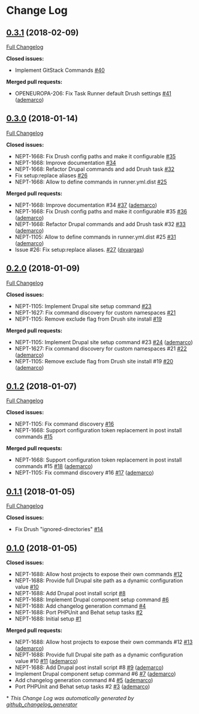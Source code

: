 # Change Log

## [0.3.1](https://github.com/openeuropa/task-runner/tree/0.3.1) (2018-02-09)
[Full Changelog](https://github.com/openeuropa/task-runner/compare/0.3.0...0.3.1)

**Closed issues:**

- Implement GitStack Commands [\#40](https://github.com/openeuropa/task-runner/issues/40)

**Merged pull requests:**

- OPENEUROPA-206: Fix Task Runner default Drush settings [\#41](https://github.com/openeuropa/task-runner/pull/41) ([ademarco](https://github.com/ademarco))

## [0.3.0](https://github.com/openeuropa/task-runner/tree/0.3.0) (2018-01-14)
[Full Changelog](https://github.com/openeuropa/task-runner/compare/0.2.0...0.3.0)

**Closed issues:**

- NEPT-1668: Fix Drush config paths and make it configurable [\#35](https://github.com/openeuropa/task-runner/issues/35)
- NEPT-1668: Improve documentation [\#34](https://github.com/openeuropa/task-runner/issues/34)
- NEPT-1668: Refactor Drupal commands and add Drush task [\#32](https://github.com/openeuropa/task-runner/issues/32)
- Fix setup:replace aliases [\#26](https://github.com/openeuropa/task-runner/issues/26)
- NEPT-1668: Allow to define commands in runner.yml.dist [\#25](https://github.com/openeuropa/task-runner/issues/25)

**Merged pull requests:**

- NEPT-1668: Improve documentation \#34 [\#37](https://github.com/openeuropa/task-runner/pull/37) ([ademarco](https://github.com/ademarco))
- NEPT-1668: Fix Drush config paths and make it configurable \#35 [\#36](https://github.com/openeuropa/task-runner/pull/36) ([ademarco](https://github.com/ademarco))
- NEPT-1668: Refactor Drupal commands and add Drush task \#32 [\#33](https://github.com/openeuropa/task-runner/pull/33) ([ademarco](https://github.com/ademarco))
- NEPT-1105: Allow to define commands in runner.yml.dist \#25 [\#31](https://github.com/openeuropa/task-runner/pull/31) ([ademarco](https://github.com/ademarco))
- Issue \#26: Fix setup:replace aliases. [\#27](https://github.com/openeuropa/task-runner/pull/27) ([dxvargas](https://github.com/dxvargas))

## [0.2.0](https://github.com/openeuropa/task-runner/tree/0.2.0) (2018-01-09)
[Full Changelog](https://github.com/openeuropa/task-runner/compare/0.1.2...0.2.0)

**Closed issues:**

- NEPT-1105: Implement Drupal site setup command [\#23](https://github.com/openeuropa/task-runner/issues/23)
- NEPT-1627: Fix command discovery for custom namespaces [\#21](https://github.com/openeuropa/task-runner/issues/21)
- NEPT-1105: Remove exclude flag from Drush site install [\#19](https://github.com/openeuropa/task-runner/issues/19)

**Merged pull requests:**

- NEPT-1105: Implement Drupal site setup command \#23 [\#24](https://github.com/openeuropa/task-runner/pull/24) ([ademarco](https://github.com/ademarco))
- NEPT-1627: Fix command discovery for custom namespaces \#21 [\#22](https://github.com/openeuropa/task-runner/pull/22) ([ademarco](https://github.com/ademarco))
- NEPT-1105: Remove exclude flag from Drush site install \#19 [\#20](https://github.com/openeuropa/task-runner/pull/20) ([ademarco](https://github.com/ademarco))

## [0.1.2](https://github.com/openeuropa/task-runner/tree/0.1.2) (2018-01-07)
[Full Changelog](https://github.com/openeuropa/task-runner/compare/0.1.1...0.1.2)

**Closed issues:**

- NEPT-1105: Fix command discovery [\#16](https://github.com/openeuropa/task-runner/issues/16)
- NEPT-1668: Support configuration token replacement in post install commands [\#15](https://github.com/openeuropa/task-runner/issues/15)

**Merged pull requests:**

- NEPT-1668: Support configuration token replacement in post install commands \#15 [\#18](https://github.com/openeuropa/task-runner/pull/18) ([ademarco](https://github.com/ademarco))
- NEPT-1105: Fix command discovery \#16 [\#17](https://github.com/openeuropa/task-runner/pull/17) ([ademarco](https://github.com/ademarco))

## [0.1.1](https://github.com/openeuropa/task-runner/tree/0.1.1) (2018-01-05)
[Full Changelog](https://github.com/openeuropa/task-runner/compare/0.1.0...0.1.1)

**Closed issues:**

- Fix Drush "ignored-directories" [\#14](https://github.com/openeuropa/task-runner/issues/14)

## [0.1.0](https://github.com/openeuropa/task-runner/tree/0.1.0) (2018-01-05)
**Closed issues:**

- NEPT-1688: Allow host projects to expose their own commands [\#12](https://github.com/openeuropa/task-runner/issues/12)
- NEPT-1688: Provide full Drupal site path as a dynamic configuration value [\#10](https://github.com/openeuropa/task-runner/issues/10)
- NEPT-1688: Add Drupal post install script [\#8](https://github.com/openeuropa/task-runner/issues/8)
- NEPT-1688: Implement Drupal component setup command [\#6](https://github.com/openeuropa/task-runner/issues/6)
- NEPT-1688: Add changelog generation command [\#4](https://github.com/openeuropa/task-runner/issues/4)
- NEPT-1688: Port PHPUnit and Behat setup tasks [\#2](https://github.com/openeuropa/task-runner/issues/2)
- NEPT-1688: Initial setup [\#1](https://github.com/openeuropa/task-runner/issues/1)

**Merged pull requests:**

- NEPT-1688: Allow host projects to expose their own commands \#12 [\#13](https://github.com/openeuropa/task-runner/pull/13) ([ademarco](https://github.com/ademarco))
- NEPT-1688: Provide full Drupal site path as a dynamic configuration value \#10 [\#11](https://github.com/openeuropa/task-runner/pull/11) ([ademarco](https://github.com/ademarco))
- NEPT-1688: Add Drupal post install script \#8 [\#9](https://github.com/openeuropa/task-runner/pull/9) ([ademarco](https://github.com/ademarco))
- Implement Drupal component setup command \#6 [\#7](https://github.com/openeuropa/task-runner/pull/7) ([ademarco](https://github.com/ademarco))
- Add changelog generation command \#4 [\#5](https://github.com/openeuropa/task-runner/pull/5) ([ademarco](https://github.com/ademarco))
- Port PHPUnit and Behat setup tasks \#2 [\#3](https://github.com/openeuropa/task-runner/pull/3) ([ademarco](https://github.com/ademarco))



\* *This Change Log was automatically generated by [github_changelog_generator](https://github.com/skywinder/Github-Changelog-Generator)*